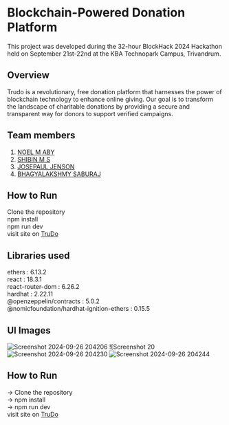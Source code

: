 # Blockchain-Powered Donation Platform
 This project was developed during the 32-hour BlockHack 2024 Hackathon held on September 21st-22nd at the KBA Technopark Campus, Trivandrum.

## Overview
Trudo is a revolutionary, free donation platform that harnesses the power of blockchain technology to enhance online giving. Our goal is to transform the landscape of charitable donations by providing a secure and transparent way for donors to support verified campaigns.


## Team members
1. <a href="https://github.com/noelmaby" >NOEL M ABY</a> <br>
2. <a href="https://github.com/shibukuttan4" >SHIBIN M S</a>
3. <a href="https://github.com/Im-Josepaul" >JOSEPAUL JENSON</a>
4. <a href="https://github.com/Bhagya0529" >BHAGYALAKSHMY SABURAJ</a>

## How to Run
Clone the repository <br>
npm install <br>
npm run dev <br>
visit site on <a href="https://metamask-connect-five.vercel.app" >TruDo</a>

## Libraries used
ethers                                    : 6.13.2 <br>
react                                     : 18.3.1 <br>
react-router-dom                          : 6.26.2 <br>
hardhat                                   : 2.22.11 <br>
@openzeppelin/contracts                   : 5.0.2 <br>
@nomicfoundation/hardhat-ignition-ethers  : 0.15.5 <br>

## UI Images 
![Screenshot 2024-09-26 204206](https://github.com/user-attachments/assets/3d9c4c6b-5c9c-430d-81a8-0264e4ae663f)
![Screenshot 20![Screenshot 2024-09-26 204230](https://github.com/user-attachments/assets/725c0f05-a81e-42ac-b93b-1ec7d7ee715a)
![Screenshot 2024-09-26 204244](https://github.com/user-attachments/assets/e4beadd0-18ed-43d7-bc46-ca8a5be8aa3f)




## How to Run
-> Clone the repository <br>
-> npm install <br>
-> npm run dev <br>
visit site on <a href="https://metamask-connect-five.vercel.app" >TruDo</a>
